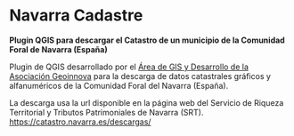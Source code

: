 # Navarra Cadastre

**Plugin QGIS para descargar el Catastro de un municipio de la Comunidad Foral de Navarra (España)**

Plugin de QGIS desarrollado por el [Área de GIS y Desarrollo de la Asociación Geoinnova](https://geoinnova.org/consultoria-desarrollo-sistemas-de-informacion-geografica/) para la descarga de datos catastrales gráficos y alfanuméricos de la Comunidad Foral del Navarra (España). 

La descarga usa la url disponible en la página web del Servicio de Riqueza Territorial y Tributos Patrimoniales de Navarra (SRT). https://catastro.navarra.es/descargas/



